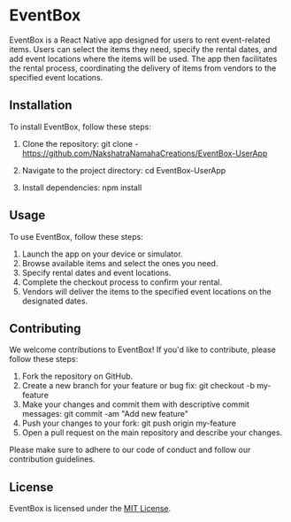 # EventBox

EventBox is a React Native app designed for users to rent event-related items. Users can select the items they need, specify the rental dates, and add event locations where the items will be used. The app then facilitates the rental process, coordinating the delivery of items from vendors to the specified event locations.

## Installation

To install EventBox, follow these steps:

1. Clone the repository:
      git clone - https://github.com/NakshatraNamahaCreations/EventBox-UserApp

2. Navigate to the project directory:
      cd EventBox-UserApp

3. Install dependencies:
   npm install

## Usage

To use EventBox, follow these steps:

1. Launch the app on your device or simulator.
2. Browse available items and select the ones you need.
3. Specify rental dates and event locations.
4. Complete the checkout process to confirm your rental.
5. Vendors will deliver the items to the specified event locations on the designated dates.

## Contributing

We welcome contributions to EventBox! If you'd like to contribute, please follow these steps:

1. Fork the repository on GitHub.
2. Create a new branch for your feature or bug fix:
  git checkout -b my-feature
3. Make your changes and commit them with descriptive commit messages:
  git commit -am "Add new feature"
4. Push your changes to your fork:
    git push origin my-feature
5. Open a pull request on the main repository and describe your changes.

Please make sure to adhere to our code of conduct and follow our contribution guidelines.

## License

EventBox is licensed under the [MIT License](LICENSE).
